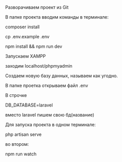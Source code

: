 Разворачиваем проект из Git

В папке проекта вводим команды в терминале:

composer install

cp .env.example .env

npm install && npm run dev


Запускаем XAMPP 

заходим localhost/phpmyadmin

Создаем новую базу данных, называем как угодно.

В папке проетка открываем файл .env 

В строчке 

DB_DATABASE=laravel 

вместо laravel пишем свою бд(название)

Для запуска проекта в одном терминале:

php artisan serve

во втором:

npm run watch


